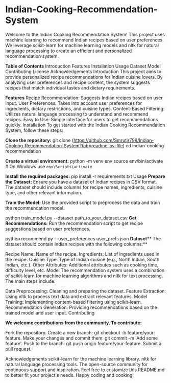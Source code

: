 # Indian-Cooking-Recommendation-System

Welcome to the Indian Cooking Recommendation System! This project uses machine learning to recommend Indian recipes based on user preferences. We leverage scikit-learn for machine learning models and nltk for natural language processing to create an efficient and personalized recommendation system.

**Table of Contents**
Introduction
Features
Installation
Usage
Dataset
Model
Contributing
License
Acknowledgements
Introduction
This project aims to provide personalized recipe recommendations for Indian cuisine lovers. By analyzing user preferences and recipe content, the system suggests recipes that match individual tastes and dietary requirements.

**Features**
Recipe Recommendation: Suggests Indian recipes based on user input.
User Preferences: Takes into account user preferences for ingredients, dietary restrictions, and cuisine types.
Content-Based Filtering: Utilizes natural language processing to understand and recommend recipes.
Easy to Use: Simple interface for users to get recommendations quickly.
Installation
To get started with the Indian Cooking Recommendation System, follow these steps:

**Clone the repository:**
git clone (https://github.com/Smrutir798/Indian-Cooking-Recommendation-System?tab=readme-ov-file)
cd indian-cooking-recommendation

**Create a virtual environment:**
python -m venv env
source env/bin/activate  # On Windows use `env\Scripts\activate`

**Install the required packages:**
pip install -r requirements.txt
Usage
**Prepare the Dataset:**
Ensure you have a dataset of Indian recipes in CSV format. The dataset should include columns for recipe names, ingredients, cuisine type, and other relevant information.

**Train the Model:**
Use the provided script to preprocess the data and train the recommendation model.

python train_model.py --dataset path_to_your_dataset.csv
**Get Recommendations:**
Run the recommendation script to get recipe suggestions based on user preferences.

python recommend.py --user_preferences user_prefs.json
**Dataset****
The dataset should contain Indian recipes with the following columns:**

Recipe Name: Name of the recipe.
Ingredients: List of ingredients used in the recipe.
Cuisine Type: Type of Indian cuisine (e.g., North Indian, South Indian, etc.).
Other Attributes: Additional attributes such as cooking time, difficulty level, etc.
Model
The recommendation system uses a combination of scikit-learn for machine learning algorithms and nltk for text processing. The main steps include:

Data Preprocessing: Cleaning and preparing the dataset.
Feature Extraction: Using nltk to process text data and extract relevant features.
Model Training: Implementing content-based filtering using scikit-learn.
Recommendation Generation: Providing recommendations based on the trained model and user input.
Contributing

**We welcome contributions from the community. To contribute:**

Fork the repository.
Create a new branch: git checkout -b feature/your-feature.
Make your changes and commit them: git commit -m 'Add some feature'.
Push to the branch: git push origin feature/your-feature.
Submit a pull request.

Acknowledgements
scikit-learn for the machine learning library.
nltk for natural language processing tools.
The open-source community for continuous support and inspiration.
Feel free to customize this README.md to better fit your project's needs. Happy coding and cooking!
